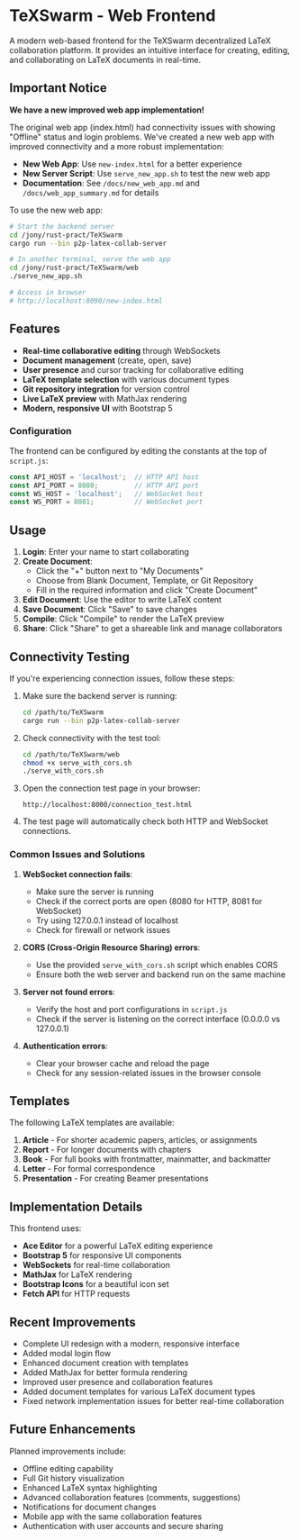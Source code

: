 # TeXSwarm - Web Frontend

A modern web-based frontend for the TeXSwarm decentralized LaTeX collaboration platform. It provides an intuitive interface for creating, editing, and collaborating on LaTeX documents in real-time.

## Important Notice

**We have a new improved web app implementation!**

The original web app (index.html) had connectivity issues with showing "Offline" status and login problems. We've created a new web app with improved connectivity and a more robust implementation:

- **New Web App**: Use `new-index.html` for a better experience
- **New Server Script**: Use `serve_new_app.sh` to test the new web app
- **Documentation**: See `/docs/new_web_app.md` and `/docs/web_app_summary.md` for details

To use the new web app:
```bash
# Start the backend server
cd /jony/rust-pract/TeXSwarm
cargo run --bin p2p-latex-collab-server

# In another terminal, serve the web app
cd /jony/rust-pract/TeXSwarm/web
./serve_new_app.sh

# Access in browser
# http://localhost:8090/new-index.html
```

## Features

- **Real-time collaborative editing** through WebSockets
- **Document management** (create, open, save)
- **User presence** and cursor tracking for collaborative editing
- **LaTeX template selection** with various document types
- **Git repository integration** for version control
- **Live LaTeX preview** with MathJax rendering
- **Modern, responsive UI** with Bootstrap 5

### Configuration

The frontend can be configured by editing the constants at the top of `script.js`:

```javascript
const API_HOST = 'localhost';  // HTTP API host
const API_PORT = 8080;         // HTTP API port
const WS_HOST = 'localhost';   // WebSocket host
const WS_PORT = 8081;          // WebSocket port
```

## Usage

1. **Login**: Enter your name to start collaborating
2. **Create Document**:
   - Click the "+" button next to "My Documents"
   - Choose from Blank Document, Template, or Git Repository
   - Fill in the required information and click "Create Document"
3. **Edit Document**: Use the editor to write LaTeX content
4. **Save Document**: Click "Save" to save changes
5. **Compile**: Click "Compile" to render the LaTeX preview
6. **Share**: Click "Share" to get a shareable link and manage collaborators

## Connectivity Testing

If you're experiencing connection issues, follow these steps:

1. Make sure the backend server is running:
   ```bash
   cd /path/to/TeXSwarm
   cargo run --bin p2p-latex-collab-server
   ```

2. Check connectivity with the test tool:
   ```bash
   cd /path/to/TeXSwarm/web
   chmod +x serve_with_cors.sh
   ./serve_with_cors.sh
   ```

3. Open the connection test page in your browser:
   ```
   http://localhost:8000/connection_test.html
   ```

4. The test page will automatically check both HTTP and WebSocket connections.

### Common Issues and Solutions

1. **WebSocket connection fails**:
   - Make sure the server is running
   - Check if the correct ports are open (8080 for HTTP, 8081 for WebSocket)
   - Try using 127.0.0.1 instead of localhost
   - Check for firewall or network issues

2. **CORS (Cross-Origin Resource Sharing) errors**:
   - Use the provided `serve_with_cors.sh` script which enables CORS
   - Ensure both the web server and backend run on the same machine

3. **Server not found errors**:
   - Verify the host and port configurations in `script.js`
   - Check if the server is listening on the correct interface (0.0.0.0 vs 127.0.0.1)

4. **Authentication errors**:
   - Clear your browser cache and reload the page
   - Check for any session-related issues in the browser console

## Templates

The following LaTeX templates are available:

1. **Article** - For shorter academic papers, articles, or assignments
2. **Report** - For longer documents with chapters
3. **Book** - For full books with frontmatter, mainmatter, and backmatter
4. **Letter** - For formal correspondence
5. **Presentation** - For creating Beamer presentations

## Implementation Details

This frontend uses:

- **Ace Editor** for a powerful LaTeX editing experience
- **Bootstrap 5** for responsive UI components
- **WebSockets** for real-time collaboration
- **MathJax** for LaTeX rendering
- **Bootstrap Icons** for a beautiful icon set
- **Fetch API** for HTTP requests

## Recent Improvements

- Complete UI redesign with a modern, responsive interface
- Added modal login flow
- Enhanced document creation with templates
- Added MathJax for better formula rendering
- Improved user presence and collaboration features
- Added document templates for various LaTeX document types
- Fixed network implementation issues for better real-time collaboration

## Future Enhancements

Planned improvements include:

- Offline editing capability
- Full Git history visualization
- Enhanced LaTeX syntax highlighting
- Advanced collaboration features (comments, suggestions)
- Notifications for document changes
- Mobile app with the same collaboration features
- Authentication with user accounts and secure sharing
